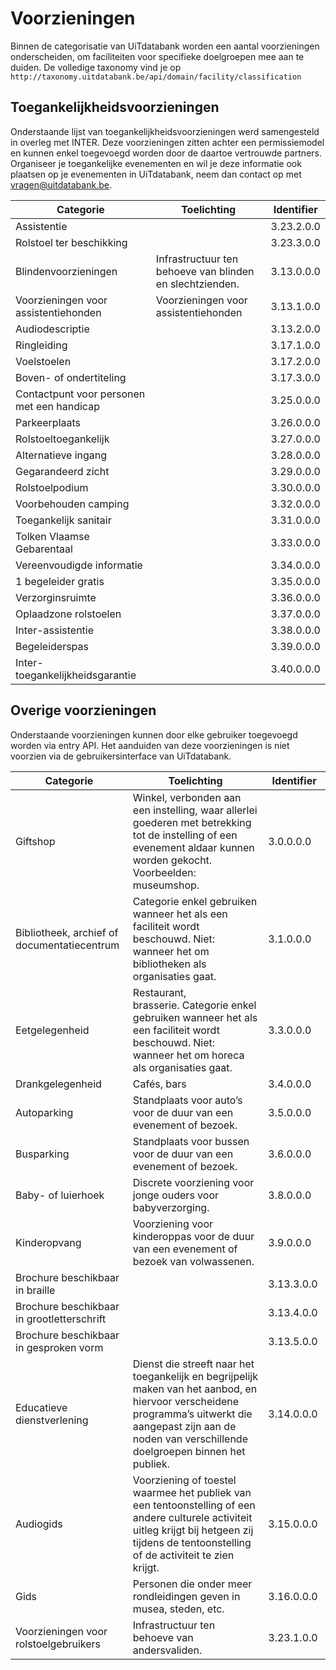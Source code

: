 ---
---

# Voorzieningen

Binnen de categorisatie van UiTdatabank worden een aantal voorzieningen onderscheiden, om faciliteiten voor specifieke doelgroepen mee aan te duiden. De volledige taxonomy vind je op `http://taxonomy.uitdatabank.be/api/domain/facility/classification`

## Toegankelijkheidsvoorzieningen 

Onderstaande lijst van toegankelijkheidsvoorzieningen werd samengesteld in overleg met INTER. Deze voorzieningen zitten achter een permissiemodel en kunnen enkel toegevoegd worden door de daartoe vertrouwde partners. Organiseer je toegankelijke evenementen en wil je deze informatie ook plaatsen op je evenementen in UiTdatabank, neem dan contact op met vragen@uitdatabank.be.

| Categorie | Toelichting | Identifier |
| --- | --- | --- |
 Assistentie || 3.23.2.0.0 |
| Rolstoel ter beschikking || 3.23.3.0.0 |
| Blindenvoorzieningen | Infrastructuur ten behoeve van blinden en slechtzienden. | 3.13.0.0.0 |
 Voorzieningen voor assistentiehonden | Voorzieningen voor assistentiehonden | 3.13.1.0.0 |
| Audiodescriptie || 3.13.2.0.0 |
| Ringleiding || 3.17.1.0.0 |
| Voelstoelen || 3.17.2.0.0 |
| Boven- of ondertiteling || 3.17.3.0.0 |
| Contactpunt voor personen met een handicap || 3.25.0.0.0 |
| Parkeerplaats || 3.26.0.0.0 |
| Rolstoeltoegankelijk || 3.27.0.0.0 |
| Alternatieve ingang || 3.28.0.0.0 |
| Gegarandeerd zicht || 3.29.0.0.0 |
| Rolstoelpodium || 3.30.0.0.0 |
| Voorbehouden camping || 3.32.0.0.0 |
| Toegankelijk sanitair || 3.31.0.0.0 |
| Tolken Vlaamse Gebarentaal || 3.33.0.0.0 |
| Vereenvoudigde informatie || 3.34.0.0.0 |
| 1 begeleider gratis || 3.35.0.0.0 |
| Verzorginsruimte || 3.36.0.0.0 |
| Oplaadzone rolstoelen || 3.37.0.0.0 |
| Inter-assistentie || 3.38.0.0.0 |
| Begeleiderspas || 3.39.0.0.0 |
| Inter-toegankelijkheidsgarantie || 3.40.0.0.0 |

## Overige voorzieningen

Onderstaande voorzieningen kunnen door elke gebruiker toegevoegd worden via entry API. Het aanduiden van deze voorzieningen is niet voorzien via de gebruikersinterface van UiTdatabank.

| Categorie | Toelichting | Identifier |
| --- | --- | --- |
| Giftshop | Winkel, verbonden aan een instelling, waar allerlei goederen met betrekking tot de instelling of een evenement aldaar kunnen worden gekocht. Voorbeelden: museumshop. | 3.0.0.0.0 |
| Bibliotheek, archief of documentatiecentrum | Categorie enkel gebruiken wanneer het als een faciliteit wordt beschouwd. Niet: wanneer het om bibliotheken als organisaties gaat. | 3.1.0.0.0 |
| Eetgelegenheid | Restaurant, brasserie. Categorie enkel gebruiken wanneer het als een faciliteit wordt beschouwd. Niet: wanneer het om horeca als organisaties gaat. | 3.3.0.0.0 |
| Drankgelegenheid | Cafés, bars | 3.4.0.0.0 |
| Autoparking | Standplaats voor auto’s voor de duur van een evenement of bezoek. | 3.5.0.0.0 |
| Busparking | Standplaats voor bussen voor de duur van een evenement of bezoek. | 3.6.0.0.0 |
| Baby- of luierhoek | Discrete voorziening voor jonge ouders voor babyverzorging. | 3.8.0.0.0 |
| Kinderopvang | Voorziening voor kinderoppas voor de duur van een evenement of bezoek van volwassenen. | 3.9.0.0.0  |
| Brochure beschikbaar in braille || 3.13.3.0.0 |
| Brochure beschikbaar in grootletterschrift || 3.13.4.0.0 |
| Brochure beschikbaar in gesproken vorm || 3.13.5.0.0 |
| Educatieve dienstverlening | Dienst die streeft naar het toegankelijk en begrijpelijk maken van het aanbod, en hiervoor verscheidene programma’s uitwerkt die aangepast zijn aan de noden van verschillende doelgroepen binnen het publiek. | 3.14.0.0.0 |
| Audiogids| Voorziening of toestel waarmee het publiek van een tentoonstelling of een andere culturele activiteit uitleg krijgt bij hetgeen zij tijdens de tentoonstelling of de activiteit te zien krijgt. | 3.15.0.0.0  |
| Gids | Personen die onder meer rondleidingen geven in musea, steden, etc. | 3.16.0.0.0 |
| Voorzieningen voor rolstoelgebruikers | Infrastructuur ten behoeve van andersvaliden. | 3.23.1.0.0 |
